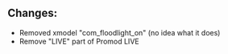 ## Changes:

- Removed xmodel "com_floodlight_on" (no idea what it does)
- Remove "LIVE" part of Promod LIVE